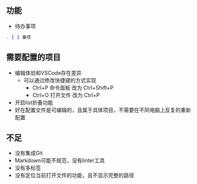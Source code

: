 
## 功能

- 待办事项
```md
- [ ] 事项
```



## 需要配置的项目

- 编辑体验和VSCode存在差异
    - 可以通过修改快捷键的方式实现
        - Ctrl+P 命令面板 改为  Ctrl+Shift+P
        - Ctrl+O 打开文件 改为 Ctrl+P
-  开启list折叠功能
-  好在配置文件是可编辑的，且属于具体项目，不需要在不同电脑上反复的重新配置

## 不足
- 没有集成Git
- Markdown可能不规范，没有linter工具
- 没有多标签
- 没有定位当前打开文件的功能，且不显示完整的路径